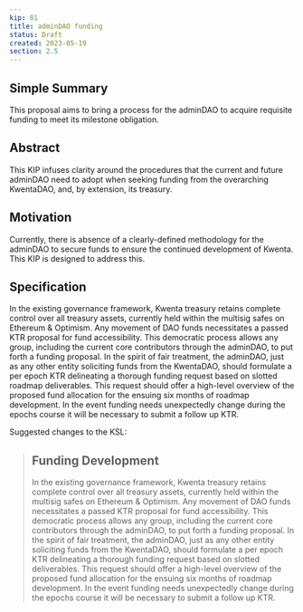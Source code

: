 ```yaml
---
kip: 81
title: adminDAO funding
status: Draft
created: 2023-05-19
section: 2.5
---
```


## Simple Summary

This proposal aims to bring a process for the adminDAO to acquire requisite funding to meet its milestone obligation.

## Abstract

This KIP infuses clarity around the procedures that the current and future adminDAO need to adopt when seeking funding from the overarching KwentaDAO, and, by extension, its treasury.

## Motivation

Currently, there is absence of a clearly-defined methodology for the adminDAO to secure funds to ensure the continued development of Kwenta. This KIP is designed to address this.

## Specification

In the existing governance framework, Kwenta treasury retains complete control over all treasury assets, currently held within the multisig safes on Ethereum & Optimism. Any movement of DAO funds necessitates a passed KTR proposal for fund accessibility. This democratic process allows any group, including the current core contributors through the adminDAO, to put forth a funding proposal.
In the spirit of fair treatment, the adminDAO, just as any other entity soliciting funds from the KwentaDAO, should formulate a per epoch KTR delineating a thorough funding request based on slotted roadmap deliverables. This request should offer a high-level overview of the proposed fund allocation for the ensuing six months of roadmap development. In the event funding needs unexpectedly change during the epochs course it will be necessary to submit a follow up KTR.

Suggested changes to the KSL:

> ## Funding Development
>
> In the existing governance framework, Kwenta treasury retains complete control over all treasury assets, currently held within the multisig safes on Ethereum & Optimism. Any movement of DAO funds necessitates a passed KTR proposal for fund accessibility. This democratic process allows any group, including the current core contributors through the adminDAO, to put forth a funding proposal. In the spirit of fair treatment, the adminDAO, just as any other entity soliciting funds from the KwentaDAO, should formulate a per epoch KTR delineating a thorough funding request based on slotted deliverables. This request should offer a high-level overview of the proposed fund allocation for the ensuing six months of roadmap development. In the event funding needs unexpectedly change during the epochs course it will be necessary to submit a follow up KTR.

